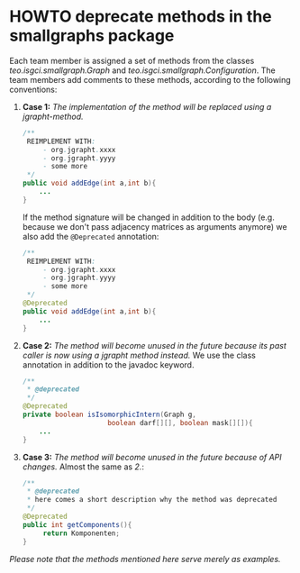 HOWTO deprecate methods in the smallgraphs package
==================================================

Each team member is assigned a set of methods from the classes
*teo.isgci.smallgraph.Graph* and *teo.isgci.smallgraph.Configuration*.
The team members add comments to these methods, according to the
following conventions:


1. **Case 1:** *The implementation of the method will be replaced using
   a jgrapht-method.*
   ```Java
   /**
    REIMPLEMENT WITH:
        - org.jgrapht.xxxx
        - org.jgrapht.yyyy
        - some more
    */
   public void addEdge(int a,int b){
       ...
   }
   ```
   If the method signature will be changed in addition to the body (e.g.
   because we don't pass adjacency matrices as arguments anymore) we
   also add the `@Deprecated` annotation:
   ```Java
   /**
    REIMPLEMENT WITH:
        - org.jgrapht.xxxx
        - org.jgrapht.yyyy
        - some more
    */
   @Deprecated
   public void addEdge(int a,int b){
       ...
   }
   ```

2. **Case 2:** *The method will become unused in the future because its
   past caller is now using a jgrapht method instead.*
   We use the class annotation in addition to the javadoc keyword.
   ```Java
   /**
    * @deprecated
    */
   @Deprecated
   private boolean isIsomorphicIntern(Graph g,
                        boolean darf[][], boolean mask[][]){
       ...
   }
   ```

3. **Case 3:** *The method will become unused in the future because of
   API changes.*
   Almost the same as *2.*:
   ```Java
   /**
    * @deprecated
    * here comes a short description why the method was deprecated
    */
   @Deprecated
   public int getComponents(){
        return Komponenten;
   }
   ```

*Please note that the methods mentioned here serve merely as examples.*

